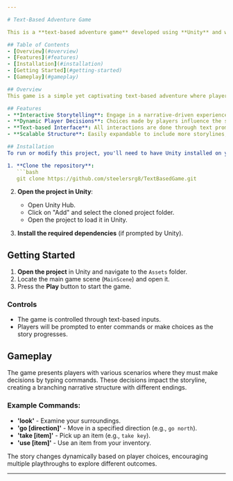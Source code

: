 ```yaml
---

# Text-Based Adventure Game

This is a **text-based adventure game** developed using **Unity** and written in **C#**. The game is designed to engage players in an interactive story where they make decisions that impact the game's outcome. The project demonstrates fundamental concepts of game development, scripting, and player input handling within Unity.

## Table of Contents
- [Overview](#overview)
- [Features](#features)
- [Installation](#installation)
- [Getting Started](#getting-started)
- [Gameplay](#gameplay)

## Overview
This game is a simple yet captivating text-based adventure where players explore different scenarios, solve challenges, and make decisions that affect the story. The project is built in Unity and programmed in C#, leveraging Unity's robust engine to handle game mechanics, user input, and scene management.

## Features
- **Interactive Storytelling**: Engage in a narrative-driven experience with multiple outcomes based on player choices.
- **Dynamic Player Decisions**: Choices made by players influence the storyline, leading to different paths and endings.
- **Text-based Interface**: All interactions are done through text prompts, keeping the gameplay minimalistic yet immersive.
- **Scalable Structure**: Easily expandable to include more storylines, challenges, and gameplay elements.

## Installation
To run or modify this project, you'll need to have Unity installed on your system. Follow these steps:

1. **Clone the repository**:
   ```bash
   git clone https://github.com/steelersrg8/TextBasedGame.git
   ```
2. **Open the project in Unity**:
   - Open Unity Hub.
   - Click on "Add" and select the cloned project folder.
   - Open the project to load it in Unity.

3. **Install the required dependencies** (if prompted by Unity).

## Getting Started
1. **Open the project** in Unity and navigate to the `Assets` folder.
2. Locate the main game scene (`MainScene`) and open it.
3. Press the **Play** button to start the game.

### Controls
- The game is controlled through text-based inputs.
- Players will be prompted to enter commands or make choices as the story progresses.

## Gameplay
The game presents players with various scenarios where they must make decisions by typing commands. These decisions impact the storyline, creating a branching narrative structure with different endings.

### Example Commands:
- **'look'** - Examine your surroundings.
- **'go [direction]'** - Move in a specified direction (e.g., `go north`).
- **'take [item]'** - Pick up an item (e.g., `take key`).
- **'use [item]'** - Use an item from your inventory.

The story changes dynamically based on player choices, encouraging multiple playthroughs to explore different outcomes.

---
```

